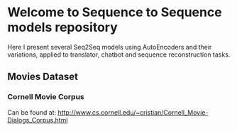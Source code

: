 # Welcome to Sequence to Sequence models repository
Here I present several Seq2Seq models using AutoEncoders and their variations, applied to translator, chatbot and sequence reconstruction tasks.

## Movies Dataset
### Cornell Movie Corpus
Can be found at: http://www.cs.cornell.edu/~cristian/Cornell_Movie-Dialogs_Corpus.html
